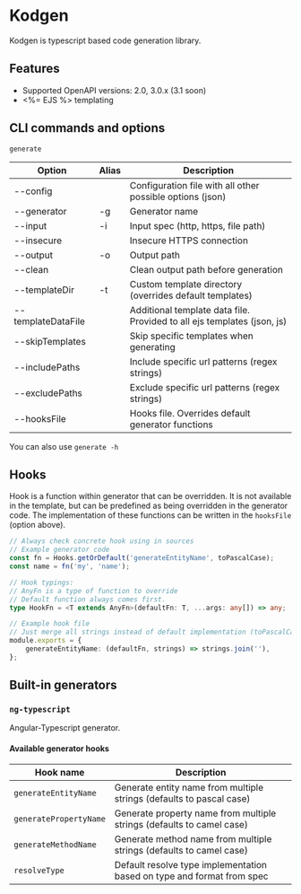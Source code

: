 # Kodgen

Kodgen is typescript based code generation library.

## Features

+ Supported OpenAPI versions: 2.0, 3.0.x (3.1 soon)
+ <%= EJS %> templating

## CLI commands and options

`generate`

| Option             | Alias | Description                                                             |
|--------------------|-------|-------------------------------------------------------------------------|
| --config           |       | Configuration file with all other possible options (json)               |
| --generator        | -g    | Generator name                                                          |
| --input            | -i    | Input spec (http, https, file path)                                     |
| --insecure         |       | Insecure HTTPS connection                                               |
| --output           | -o    | Output path                                                             |
| --clean            |       | Clean output path before generation                                     |
| --templateDir      | -t    | Custom template directory (overrides default templates)                 |
| --templateDataFile |       | Additional template data file. Provided to all ejs templates (json, js) |
| --skipTemplates    |       | Skip specific templates when generating                                 |
| --includePaths     |       | Include specific url patterns (regex strings)                           |
| --excludePaths     |       | Exclude specific url patterns (regex strings)                           |
| --hooksFile        |       | Hooks file. Overrides default generator functions                       |

You can also use `generate -h`

## Hooks

Hook is a function within generator that can be overridden.
It is not available in the template, but can be predefined as being overridden in the generator code.
The implementation of these functions can be written in the `hooksFile` (option above).

```typescript
// Always check concrete hook using in sources
// Example generator code
const fn = Hooks.getOrDefault('generateEntityName', toPascalCase);
const name = fn('my', 'name');

// Hook typings:
// AnyFn is a type of function to override
// Default function always comes first.
type HookFn = <T extends AnyFn>(defaultFn: T, ...args: any[]) => any;

// Example hook file
// Just merge all strings instead of default implementation (toPascalCase)
module.exports = {
	generateEntityName: (defaultFn, strings) => strings.join(''),
};
```

## Built-in generators

### `ng-typescript`

Angular-Typescript generator.

#### Available generator hooks

| Hook name              | Description                                                            |
|------------------------|------------------------------------------------------------------------|
| `generateEntityName`   | Generate entity name from multiple strings (defaults to pascal case)   |
| `generatePropertyName` | Generate property name from multiple strings (defaults to camel case)  |
| `generateMethodName`   | Generate method name from multiple strings (defaults to camel case)    |
| `resolveType`          | Default resolve type implementation based on type and format from spec |
